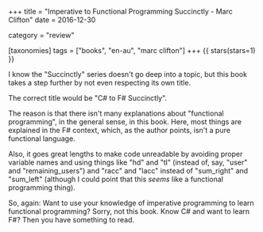 +++
title = "Imperative to Functional Programming Succinctly - Marc Clifton"
date = 2016-12-30

category = "review"

[taxonomies]
tags = ["books", "en-au", "marc clifton"]
+++
{{ stars(stars=1) }}

I know the "Succinctly" series doesn't go deep into a topic, but this book takes a step further by not even respecting its own title.

The correct title would be "C# to F# Succinctly".

The reason is that there isn't many explanations about "functional programming", in the general sense, in this book. Here, most things are explained in the F# context, which, as the author points, isn't a pure functional language.

Also, it goes great lengths to make code unreadable by avoiding proper variable names and using things like "hd" and "tl" (instead of, say, "user" and "remaining_users") and "racc" and "lacc" instead of "sum_right" and "sum_left" (although I could point that this *seems* like a functional programming thing).

So, again: Want to use your knowledge of imperative programming to learn functional programming? Sorry, not this book. Know C# and want to learn F#? Then you have something to read.